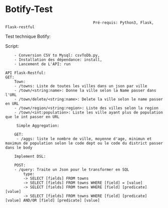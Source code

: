 # Botify-Test

                                           Pré-requis: Python3, Flask, Flask-restful

Test technique Botify:

Script:

        - Conversion CSV to Mysql: csvToDb.py,
        - Installation des dépendance: install,
        - Lancement de L'API: run

    API Flask-Restful:
    GET:
        Town:
        - /towns: Liste de toutes les villes dans un json par ville
        - /town/<string:name>: Donne la ville selon la Name passer dans l'URL 
        - /town/delete/<string:name>: Delete la ville selon le name passer en URL
        - /town/region/<string:region>: Liste des villes selon la region
        - /town/<int:population>: Liste les ville ayant plus de population que le int passer en URL

         Simple Aggregation:

        GET:
         - /aggs: liste le nombre de ville, moyenne d'age, minimun et maximun de population selon le code dept ou le code du district passer dans le body

        Implement DSL: 

        POST:
        - /query: Traite un Json pour le transformer en SQL
            type: 
            -> SELECT [fields] FROM towns
            -> SELECT [fields] FROM towns WHERE [field] = [value]
            -> SELECT [fields] FROM towns WHERE [field] [predicate] [value]
            -> SELECT [fields] FROM towns WHERE [field] [predicate] [value] AND/OR [field] [predicate] [value]